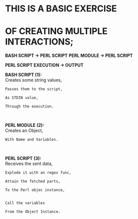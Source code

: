 <h1>THIS IS A BASIC EXERCISE</h1>
<h1>OF CREATING MULTIPLE INTERACTIONS;</h1>

**BASH SCRIPT -> PERL SCRIPT**
**PERL MODULE -> PERL SCRIPT**

**PERL SCRIPT EXECUTION -> OUTPUT**


**BASH SCRIPT (1):**
<br>
    Creates some string values, 

    Passes them to the script,

    As STDIN value,

    Through the execution.
<br>

 
**PERL MODULE (2):**
<br>
    Creates an Object,

    With Name and Variables.
<br>

**PERL SCRIPT (3):**
<br>
    Receives the sent data,

    Explode it with an regex func,

    Attain the fetched parts,

    To the Perl objec instance,


    Call the variables

    From the Object Instance.
